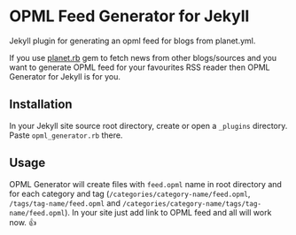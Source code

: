 # OPML Feed Generator for Jekyll

Jekyll plugin for generating an opml feed for blogs from planet.yml.

If you use [planet.rb](https://github.com/pote/planet.rb) gem to fetch news from other blogs/sources and you want to generate OPML feed for your favourites RSS reader then OPML Generator for Jekyll is for you.

## Installation

In your Jekyll site source root directory, create or open a `_plugins` directory. Paste `opml_generator.rb` there.

## Usage

OPML Generator will create files with `feed.opml` name in root directory and for each category and tag (`/categories/category-name/feed.opml`, `/tags/tag-name/feed.opml` and `/categories/category-name/tags/tag-name/feed.opml`). In your site just add link to OPML feed and all will work now. :+1:
